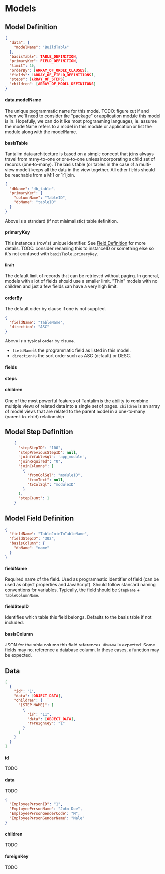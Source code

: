 # Models

## Model Definition

```json
{
  "data": {
    "modelName": "BuildTable"
  },
  "basisTable": TABLE_DEFINITION,
  "primaryKey": FIELD_DEFINITION,
  "limit": 10,
  "orderBy": [ARRAY_OF_ORDER_CLAUSES],
  "fields": [ARRAY_OF_FIELD_DEFINITIONS],
  "steps": [ARRAY_OF_STEPS],
  "children": [ARRAY_OF_MODEL_DEFINITONS]
}
```

#### data.modelName

The unique programmatic name for this model.
TODO: figure out if and when we'll need to consider the "package" or application module this model is in. Hopefully, we
can do it like most programming languages, ie. assume the modelName refers to a model in this module or application or
list the module along with the modelName.

#### basisTable

Tantalim data architecture is based on a simple concept that joins always travel from many-to-one or one-to-one unless
incorporating a child set of records (one-to-many). The basis table (or tables in the case of a multi-view model) keeps
all the data in the view together. All other fields should be reachable from a M:1 or 1:1 join.

```json
{
  "dbName": "db_table",
  "primaryKey": {
    "columnName": "TableID",
    "dbName": "tableID"
  }
}
```
Above is a standard (if not minimalistic) table definition.

#### primaryKey

This instance's (row's) unique identifier. See [Field Definition](#field-definition) for more details.
TODO: consider renaming this to instanceID or something else so it's not confused with `basisTable.primaryKey`.

#### limit

The default limit of records that can be retrieved without paging. In general, models with a lot of fields should use a
smaller limit. "Thin" models with no children and just a few fields can have a very high limit.

#### orderBy

The default order by clause if one is not supplied.

```json
{
  "fieldName": "TableName",
  "direction": "ASC"
}
```
Above is a typical order by clause.

* `fieldName` is the programmatic field as listed in this model.
* `direction` is the sort order such as ASC (default) or DESC.

#### fields

#### steps

#### children

One of the most powerful features of Tantalim is the ability to combine multiple views of related data into a single
set of pages. `children` is an array of model views that are related to the parent model in a one-to-many
(parent-to-child) relationship.

## Model Step Definition

```json
    {
      "stepStepID": "100",
      "stepPreviousStepID": null,
      "joinToTableSql": "app_module",
      "joinRequired": "0",
      "joinColumns": [
        {
          "fromColSql": "moduleID",
          "fromText": null,
          "toColSql": "moduleID"
        }
      ],
      "stepCount": 1
    }
```

## Model Field Definition

```json
{
  "fieldName": "TableJoinToTableName",
  "fieldStepID": "302",
  "basisColumn": {
    "dbName": "name"
  }
}
```

#### fieldName
Required name of the field. Used as programmatic identifier of field (can be used as object properties and JavaScript).
Should follow standard naming conventions for variables. Typically, the field should be `StepName` + `TableColumnName`.

#### fieldStepID
Identifies which table this field belongs. Defaults to the basis table if not included.

#### basisColumn
JSON for the table column this field references. `dbName` is expected. Some fields may not reference a database column.
In these cases, a function may be expected.

## Data

```json
[
  {
    "id": "1",
    "data": [OBJECT_DATA],
    "children": {
      "[STEP_NAME]": [
        {
          "id": "11",
          "data": [OBJECT_DATA],
          "foreignKey": "1"
        }
      ]
    }
  }
]
```

#### id

TODO

#### data

TODO

```json
{
  "EmployeePersonID": "1",
  "EmployeePersonName": "John Doe",
  "EmployeePersonGenderCode": "M",
  "EmployeePersonGenderName": "Male"
}
```

#### children

TODO

#### foreignKey

TODO
